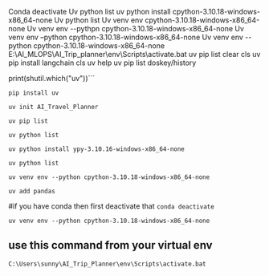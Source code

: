 Conda deactivate
Uv python list
uv python install cpython-3.10.18-windows-x86_64-none
Uv python list
Uv venv env cpython-3.10.18-windows-x86_64-none
Uv venv env --pythpn cpython-3.10.18-windows-x86_64-none
Uv venv env –python cpython-3.10.18-windows-x86_64-none
Uv venv env --python cpython-3.10.18-windows-x86_64-none
E:\AI_MLOPS\AI_Trip_planner\env\Scripts\activate.bat
uv pip list
clear
cls
uv pip install langchain
cls
uv help
uv pip list
doskey/history

print(shutil.which("uv"))```

```pip install uv```

```uv init AI_Travel_Planner```

```uv pip list```

```uv python list```

```uv python install ypy-3.10.16-windows-x86_64-none```

```uv python list```

```uv venv env --python cpython-3.10.18-windows-x86_64-none```

```uv add pandas```

#if you have conda then first deactivate that
```conda deactivate```

```uv venv env --python cpython-3.10.18-windows-x86_64-none```

## use this command from your virtual env
```C:\Users\sunny\AI_Trip_Planner\env\Scripts\activate.bat```